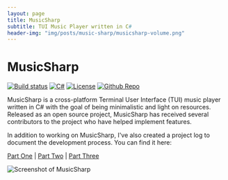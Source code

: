 ```yaml
---
layout: page
title: MusicSharp
subtitle: TUI Music Player written in C#
header-img: "img/posts/music-sharp/musicsharp-volume.png"
---
```


# MusicSharp
[![Build status](https://github.com/markjamesm/MusicSharp/workflows/.NET%20Core/badge.svg?branch=main)](https://github.com/markjamesm/MusicSharp/actions) [![C#](https://img.shields.io/badge/Language-CSharp-darkgreen.svg)](https://en.wikipedia.org/wiki/C_Sharp_(programming_language)) [![License](https://img.shields.io/badge/License-GPL-orange.svg)](https://www.gnu.org/licenses/gpl-3.0.en.html) [![Github Repo](https://img.shields.io/github/stars/markjamesm/musicsharp?style=social)](https://github.com/markjamesm/MusicSharp)

MusicSharp is a cross-platform Terminal User Interface (TUI) music player written in C# with the goal of being minimalistic and light on resources. Released as an open source project, MusicSharp has received several contributors to the project who have helped implement features.

In addition to working on MusicSharp, I've also created a project log to document the development process. You can find it here:

<a href="/2020-10-25-developing-a-cli-music-player-csharp/"> Part One</a> | <a href="/2020-10-29-developing-tui-music-player-csharp-part-two/">Part Two</a> | <a href="/2020-11-06-developing-tui-music-player-csharp-part-three/">Part Three</a>

<img src="https://user-images.githubusercontent.com/20845425/98192579-493ed580-1ee9-11eb-9188-fe6e6e1c0c55.png" alt="Screenshot of MusicSharp">